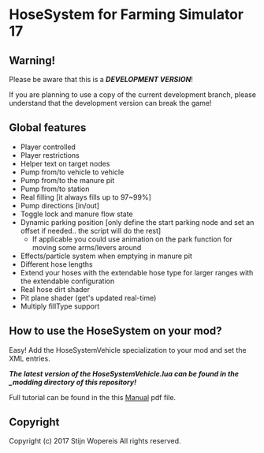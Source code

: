 # HoseSystem for Farming Simulator 17

## Warning!
Please be aware that this is a ***DEVELOPMENT VERSION***!

If you are planning to use a copy of the current development branch, please understand that the development version can break the game!

## Global features
- Player controlled
- Player restrictions
- Helper text on target nodes
- Pump from/to vehicle to vehicle
- Pump from/to the manure pit
- Pump from/to station
- Real filling [it always fills up to 97~99%]
- Pump directions [in/out]
- Toggle lock and manure flow state
- Dynamic parking position [only define the start parking node and set an offset if needed.. the script will do the rest]
  - If applicable you could use animation on the park function for moving some arms/levers around
- Effects/particle system when emptying in manure pit
- Different hose lengths
- Extend your hoses with the extendable hose type for larger ranges with the extendable configuration
- Real hose dirt shader
- Pit plane shader (get's updated real-time)
- Multiply fillType support

## How to use the HoseSystem on your mod?
Easy! Add the HoseSystemVehicle specialization to your mod and set the XML entries.

***The latest version of the HoseSystemVehicle.lua can be found in the _modding directory of this repository!***

Full tutorial can be found in the this [Manual](https://www.dropbox.com/s/t7wm0nsqd4hb8u6/Manual%20Attaching.pdf?dl=0) pdf file.

## Copyright
Copyright (c) 2017 Stijn Wopereis
All rights reserved.
